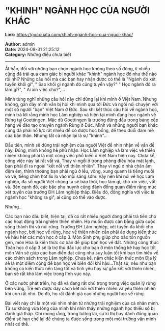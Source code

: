 # "KHINH" NGÀNH HỌC CỦA NGƯỜI KHÁC

**Link:** https://goccuata.com/khinh-nganh-hoc-cua-nguoi-khac/

**Author:** admin  
**Date:** 2024-08-31 21:25:12  
**Category:** Những điều chưa biết

---

<!-- wp:paragraph -->
<p>Ắt hẳn, đối với những bạn chọn ngành học không theo số đông, ít nhiều cũng đã trải qua cảm giác bị người khác "khinh" ngành học đó như thế nào rồi nhỉ? Những câu hỏi mà các bạn hay nhận được có thể là "Ngành đó xét tuyển khối gì", " Sao khối gì ngành đó cũng tuyển vậy?" " Học ngành đó ra làm gì?", " Ai xin việc cho?",...</p>
<!-- /wp:paragraph -->

<!-- wp:paragraph -->
<p>Mình từng nghĩ những câu hỏi này chỉ dừng lại khi mình ở Việt Nam. Nhưng không, gần đây mình vẫn bị hỏi khi mình qua tới Đức và ngồi nói chuyện với một số người "bạn" Việt Nam ở Đức. Sau khi kết thúc câu hỏi về ngành học, mình trả lời rằng mình học Lâm nghiệp và hiện tại mình đang học ngành về Rừng tại Goettingen. Mặc dù Goettingen là trường đứng đầu trong bảng xếp hạng về đào tạo chuyên ngành Rừng ở Đức. Mình và những người bạn khác cũng đã phải nổ lực rất nhiều để có được học bổng, để theo đuổi đam mê của bản thân. Nhưng tất cả nhận lại là sự "khinh"...</p>
<!-- /wp:paragraph -->

<!-- wp:paragraph -->
<p>Đầu tiên, mình sẽ dùng trải nghiệm của người Việt để nhìn nhận về vấn đề này. Đúng, mình không hề phủ nhận. Học Lâm nghiệp và làm việc về thiên nhiên không phải là một công việc phổ biến ở Việt Nam hiện nay. Chưa kể, công việc này lại rất vất vả. Thay vì ngồi ở trong phòng điều hòa mát lạnh, bạn phải đi ra ngoài "kết nối với thiên nhiên". Thay vì ngủ ở nhà chăn ấm đệm êm, thỉnh thoảng bạn phải ngủ ở lều,  võng, xung quanh là tiếng muỗi vo ve, tiếng chim hót líu lo vào mỗi sáng sớm. Vậy nên khi nói về học Lâm nghiệp, đa số người Việt chúng ta sẽ bảo thôi, học làm gì, khó xin việc, vất vả. Bên cạnh đó, các bậc phụ huynh cũng đánh đồng quan điểm rằng mức xét tuyển của trường ĐH Lâm nghiệp thấp. Điều đó, đồng nghĩa với việc là ngành học "không ra gì", ai cũng có thể vào được.</p>
<!-- /wp:paragraph -->

<!-- wp:paragraph -->
<p>Nhưng...</p>
<!-- /wp:paragraph -->

<!-- wp:paragraph -->
<p>Các bạn nào đâu biết, hiện tại, đã có rất nhiều người đang phải trả tiền cho các hoạt động trải nghiệm thiên nhiên. Họ muốn được cân bằng giữa cuộc sống thành thị và núi rừng. Trường ĐH Lâm nghiệp, xét tuyển đa khối cho ngành học, bởi học về rừng, học về thiên nhiên cần phải áp dụng kiến thức về hầu hết các môn học ở cấp 3. Môn Sinh phụ giúp cho bảo tồn nguồn gen, môn Hóa là kiến thức cơ bản để giúp bạn học về đất. Những công thức Toán học ở cấp 3 sẽ là trợ thủ đắc lực cho bạn ở môn thống kê hay học tốt môn Văn sẽ giúp các bạn diễn đạt cũng như suy luận tốt khi bạn tìm hiểu về các chính sách trong Lâm nghiệp. Chưa kể, nắm chắc kiến thức môn Địa lý sẽ là một điểm cộng để bạn học về biến đổi khí hậu...Thật sự, nếu như bạn không có kiến thức nền tảng tốt và tình yêu hay sự gắn kết với thiên nhiên, bạn sẽ rất khó làm việc trong lĩnh vực này. </p>
<!-- /wp:paragraph -->

<!-- wp:paragraph -->
<p>Ở các nước phát triển, họ đã và đang rất chú trọng trong việc quản lý rừng bền vững. Trẻ em được dạy cách kết nối với thiên nhiên và yêu thiên nhiên khi còn rất nhỏ. Do đó, họ rất đánh giá cao những người học về rừng. </p>
<!-- /wp:paragraph -->

<!-- wp:paragraph -->
<p>Bài viết này chỉ là một vài nhìn nhận từ những trải nghiệm của cá nhân mình. Từ sự không vừa lòng của  mình khi nhìn thấy những ngành học thiểu số bị đánh giá thấp. Chỉ mong rằng, trong tương lai, sự kì thị hay đánh đồng quan điểm sẽ hạn chế lại để chúng ta được sống trong một môi trường văn minh nhất có thể.</p>
<!-- /wp:paragraph -->

<!-- wp:paragraph -->
<p></p>
<!-- /wp:paragraph -->

<!-- wp:paragraph -->
<p></p>
<!-- /wp:paragraph -->